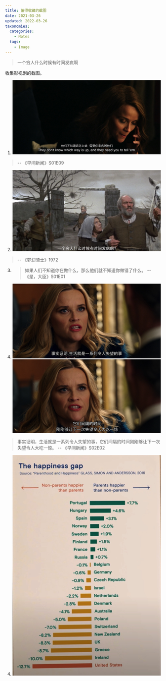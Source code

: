 ```yaml
---
title: 值得收藏的截图
date: 2021-03-26
updated: 2022-03-26
taxonomies:
  categories:
    - Notes
  tags:
    - Image
---
```


> 一个穷人什么时候有时间发疯啊

收集影视剧的截图。

<!-- more -->

1. ![他们不知道该怎么做，需要你来告诉他们](./the-morning-show-screenshot-1.jpg)

> -- 《早间新闻》S01E09

2. ![一个穷人什么时候有时间发疯啊](./Man.Of.La.Mancha.1972-quote1.jpg)

> -- 《梦幻骑士》1972

3. > 如果人们不知道你在做什么，那么他们就不知道你做错了什么。 -- 《是，大臣》S01E01

4. ![](./life-truth.jpg) ![](./life-truth-2.png)

> 事实证明，生活就是一系列令人失望的事，它们间隔的时间刚刚够让下一次失望令人大吃一惊。 -- 《早间新闻》S02E02

4. ![有孩子的父母比没孩子的父母更开心吗？](./parents-happier.jpg)
